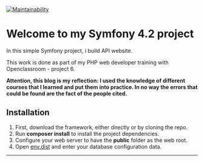 [![Maintainability](https://api.codeclimate.com/v1/badges/9348f6fba528c2c8b9df/maintainability)](https://codeclimate.com/github/jlbokass/Snowtrick/maintainability)
# Welcome to my Symfony 4.2 project

In this simple Symfony project, i build API website. 

This work is done as part of my PHP web developer training with Openclassroom - project 6.

**Attention, this blog is my reflection: I used the knowledge of different courses that I learned and put them 
into practice. In no way the errors that could be found are the fact of the people cited.**

## Installation

1. First, download the framework, either directly or by cloning the repo.
1. Run **composer install** to install the project dependencies.
1. Configure your web server to have the **public** folder as the web root.
1. Open [env.dist](/env.dist) and enter your database configuration data.
---

